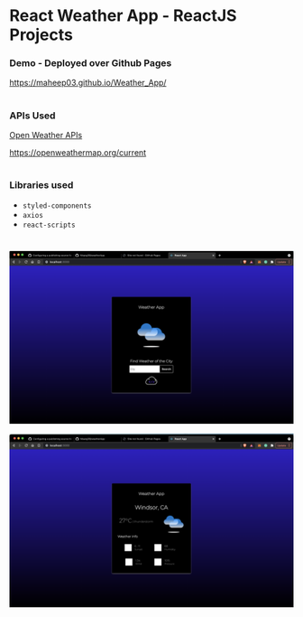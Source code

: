 # React Weather App - ReactJS Projects

### Demo - Deployed over Github Pages

https://maheep03.github.io/Weather_App/

#

### APIs Used

[Open Weather APIs](https://openweathermap.org/)

https://openweathermap.org/current

#

### Libraries used

- `styled-components`
- `axios`
- `react-scripts`

#
![](page-1.png)

![](Page-2.png)


